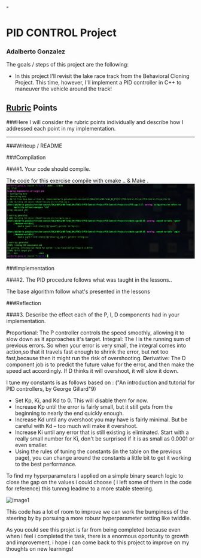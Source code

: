 "
# **PID CONTROL Project**
### Adalberto Gonzalez

The goals / steps of this project are the following:

* In this project I'll revisit the lake race track from the Behavioral Cloning Project. This time, however, I'll implement a PID controller in C++ to maneuver the vehicle around the track!


## [Rubric](https://review.udacity.com/#!/rubrics/824/view) Points
###Here I will consider the rubric points individually and describe how I addressed each point in my implementation.  

---
###Writeup / README


###Compilation

####1. Your code should compile.

The code for this exercise compile with cmake .. & Make .  
<img src=./output_images/compile.jpg alt="image1" height=200 />

###Implementation


####2. The PID procedure follows what was taught in the lessons..

The base algorithm follow what's presented in the lessons


###Reflection

####3. Describe the effect each of the P, I, D components had in your implementation.

**P**roportional: The P controller controls the speed smoothly, allowing it to slow down as it approaches it's target.
**I**ntegral: The I is the running sum of previous errors. So when your error is very small, the integral comes into action,so that it travels fast enough to shrink the error, but not too fast,because then it might run the risk of overshooting.
**D**erivative:  The D component job is to predict the future value for the error, and then make the speed act accordingly. If D thinks it will overshoot, it will slow it down.


I tune my constants is as follows based on :
("An introduction and tutorial for PID controllers, by George Gillard"9)

- Set Kp, Ki, and Kd to 0. This will disable them for now.
- Increase Kp until the error is fairly small, but it still gets from the beginning to nearly the end quickly enough.
- Increase Kd until any overshoot you may have is fairly minimal. But be careful with Kd – too much will make it overshoot.
- Increase Ki until any error that is still existing is eliminated. Start with a really small number for Ki, don't be surprised if it is as small as 0.0001 or even smaller.
- Using the rules of tuning the constants (in the table on the previous page), you can change around the constants a little bit to get it working to the best performance.

To find my hyperparameters I applied on a  simple binary search logic to close the gap on the values i could choose ( i left some of them in the code for reference)
this tunnng leadme to a more stable steering.

<img src=./output_images/result.gif alt="image1" height=400 />

  
This code has a lot of room to improve we can work the bumpiness of the steering by by porsuing a more robusr hyperparameter setting like twiddle.

As you could see this projet is far from being completed because even when i feel i completed the task, there is a enormous oportunity to growth and improvement, i hope i can come back to this project to improve on my thoughts on new learnings!


